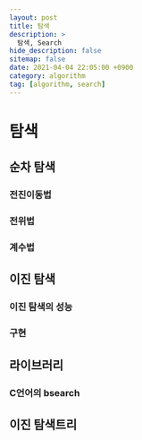 ```yaml
---
layout: post
title: 탐색
description: >
  탐색, Search
hide_description: false
sitemap: false
date: 2021-04-04 22:05:00 +0900
category: algorithm
tag: [algorithm, search]
---
```


# 탐색

## 순차 탐색

### 전진이동법

### 전위법

### 계수법

## 이진 탐색

### 이진 탐색의 성능

### 구현

## 라이브러리

### C언어의 bsearch

## 이진 탐색트리

